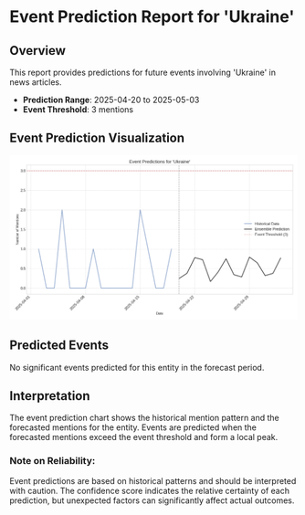 # Event Prediction Report for 'Ukraine'

## Overview

This report provides predictions for future events involving 'Ukraine' in news articles.

- **Prediction Range**: 2025-04-20 to 2025-05-03
- **Event Threshold**: 3 mentions

## Event Prediction Visualization

![Event Prediction Chart](Ukraine_event_prediction.png)

## Predicted Events

No significant events predicted for this entity in the forecast period.

## Interpretation

The event prediction chart shows the historical mention pattern and the forecasted mentions for the entity.
Events are predicted when the forecasted mentions exceed the event threshold and form a local peak.

### Note on Reliability:

Event predictions are based on historical patterns and should be interpreted with caution.
The confidence score indicates the relative certainty of each prediction, but unexpected factors
can significantly affect actual outcomes.
